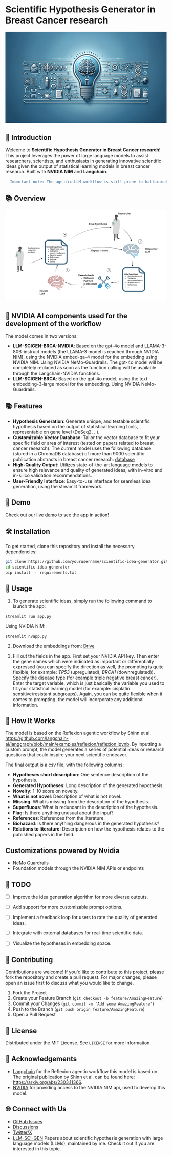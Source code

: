 # Scientific Hypothesis Generator in Breast Cancer research

![Project Banner](banner.png) 
## 🚀 Introduction

Welcome to **Scientific Hypothesis Generator in Breast Cancer research**! This project leverages the power of large language models to assist researchers, scientists, and enthusiasts in generating innovative scientific ideas given the output of statistical learning models in breast cancer research. Built with **NVIDIA NIM** and **Langchain**.


```diff
- Important note: The agentic LLM workflow is still prone to hallucinating. Always double-check the generated hypotheses for biological validity. Treat this solution as an interesting experiment.

```

## 📚 Overview

![Project Banner](reflexion_v1_nvidia.png) 

## 🚀 NVIDIA AI components used for the development of the workflow

The model comes in two versions:

- **LLM-SCIGEN-BRCA-NVIDIA**: Based on the gpt-4o model and LLAMA-3-80B-instruct models (the LLAMA-3 model is reached through NVIDIA NIM), using the NVIDIA embed-qa-4 model for the embedding using NVIDIA NIM. Using NVIDIA NeMo-Guardrails. The gpt-4o model will be completely replaced as soon as the function calling will be available through the Langchain-NVIDIA functions.
- **LLM-SCIGEN-BRCA**: Based on the gpt-4o model, using the text-embedding-3-large model for the embedding. Using NVIDIA NeMo-Guardrails.


## 📚 Features

- **Hypothesis Generation**: Generate unique, and testable scientific hypothesis based on the output of statistical learning tools, representable on gene level (DeSeq2, ..).
- **Customizable Vector Database**: Tailor the vector database to fit your specific field or area of interest (tested on papers related to breast cancer research). The current model uses the following database (stored in a ChromaDB database) of more than 9000 scientific publication abstracts in breast cancer research:  [database](https://huggingface.co/datasets/Gaborandi/breast_cancer_pubmed_abstracts)
- **High-Quality Output**: Utilizes state-of-the-art language models to ensure high relevance and quality of generated ideas, with in-vitro and in-silico validation recommendations.
- **User-Friendly Interface**: Easy-to-use interface for seamless idea generation, using the streamlit framework.

## 🌟 Demo

Check out our [live demo](https://example.com/demo) to see the app in action!

## 🛠️ Installation

To get started, clone this repository and install the necessary dependencies:

```bash
git clone https://github.com/yourusername/scientific-idea-generator.git
cd scientific-idea-generator
pip install -r requirements.txt
```

## 🚀 Usage

1. To generate scientific ideas, simply run the following command to launch the app:

```bash
streamlit run app.py
```
Using NVIDIA NIM:

```bash
streamlit nvapp.py
```



2. Download the embeddings from: [Drive](https://drive.google.com/drive/folders/1aamlEnTeM-Q13dbk2TRUX8dX6UXfQ3Ra?usp=sharing)

3. Fill out the fields in the app. First set your NVIDIA API key. Then enter the gene names which were indicated as important or differentially expressed (you can specify the direction as well, the prompting is quite flexible, for example: *TP53* (upregulated), *BRCA1* (downregulated)). Specify the disease type (for example triple negative breast cancer). Enter the target variable, which is just basically the variable you used to fit your statistical learning model (for example: cisplatin sensitive/resistant subgroups). Again, you can be quite flexible when it comes to prompting, the model will incorporate any additional information.


## 🧩 How It Works

The model is based on the Reflexion agentic workflow by Shinn et al. https://github.com/langchain-ai/langgraph/blob/main/examples/reflexion/reflexion.ipynb. By inputting a custom prompt, the model generates a series of potential ideas or research questions that could inspire your next scientific endeavor.

The final output is a csv file, with the following columns:

- **Hypotheses short description**: One sentence description of the hypothesis.
- **Generated Hypotheses**: Long description of the generated hypothesis.
- **Novelty**: 1-10 score on novelty.
- **What is not novel**: Description of what is not novel.
- **Missing**: What is missing from the description of the hypothesis.
- **Superfluous**: What is redundant in the description of the hypothesis.
- **Flag**: Is there anything unusual about the input?
- **References**: References from the literature.
- **Biohazard**: Is there anything dangerous in the generated hypothesis?
- **Relations to literature**: Description on how the hypothesis relates to the published papers in the field.

## Customizations powered by Nvidia

- NeMo Guardrails
- Foundation models through the NVIDIA NIM APIs or endpoints


## 🔧 TODO

- [ ] Improve the idea generation algorithm for more diverse outputs.
- [ ] Add support for more customizable prompt options.
- [ ] Implement a feedback loop for users to rate the quality of generated ideas.
- [ ] Integrate with external databases for real-time scientific data.
- [ ] Visualize the hypotheses in embedding space.


## 🤝 Contributing

Contributions are welcome! If you'd like to contribute to this project, please fork the repository and create a pull request. For major changes, please open an issue first to discuss what you would like to change.

1. Fork the Project
2. Create your Feature Branch (`git checkout -b feature/AmazingFeature`)
3. Commit your Changes (`git commit -m 'Add some AmazingFeature'`)
4. Push to the Branch (`git push origin feature/AmazingFeature`)
5. Open a Pull Request

## 📜 License

Distributed under the MIT License. See `LICENSE` for more information.

## 🙌 Acknowledgements

- [Langchain](https://github.com/langchain-ai/langgraph/tree/main/examples/reflexion) for the Reflexion agentic workflow this model is based on. The original publication by Shinn et al. can be found here: https://arxiv.org/abs/2303.11366.
- [NVIDIA](https://build.nvidia.com/explore/discover) for providing access to the NVIDIA NIM api, used to develop this model.


## 🌐 Connect with Us

- [GitHub Issues](https://github.com/Paureel/scientific-idea-generator/issues)
- [Discussions](https://github.com/Paureel/scientific-idea-generator/discussions)
- [Twitter/X](https://x.com/aurel_pr)
- [LLM-SCI-GEN](https://github.com/Paureel/LLM-SCI-GEN) Papers about scientific hypothesis generation with large language models (LLMs), maintained by me. Check it out if you are interested in this topic.